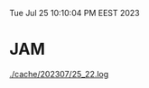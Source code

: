 Tue Jul 25 10:10:04 PM EEST 2023
# JAM
<a href='./cache/202307/25_22.log'>./cache/202307/25_22.log</a>
